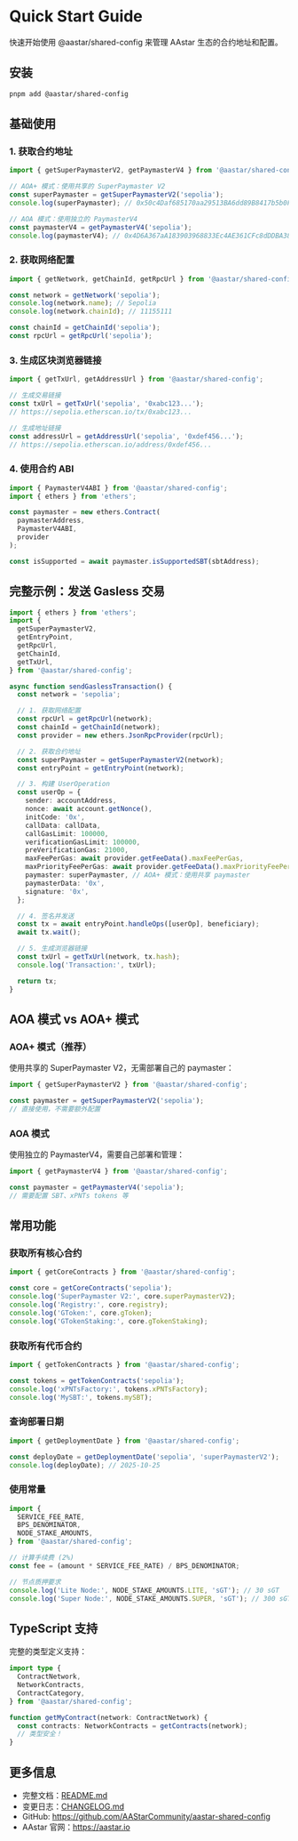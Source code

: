# Quick Start Guide

快速开始使用 @aastar/shared-config 来管理 AAstar 生态的合约地址和配置。

## 安装

```bash
pnpm add @aastar/shared-config
```

## 基础使用

### 1. 获取合约地址

```typescript
import { getSuperPaymasterV2, getPaymasterV4 } from '@aastar/shared-config';

// AOA+ 模式：使用共享的 SuperPaymaster V2
const superPaymaster = getSuperPaymasterV2('sepolia');
console.log(superPaymaster); // 0x50c4Daf685170aa29513BA6dd89B8417b5b0FE4a

// AOA 模式：使用独立的 PaymasterV4
const paymasterV4 = getPaymasterV4('sepolia');
console.log(paymasterV4); // 0x4D6A367aA183903968833Ec4AE361CFc8dDDBA38
```

### 2. 获取网络配置

```typescript
import { getNetwork, getChainId, getRpcUrl } from '@aastar/shared-config';

const network = getNetwork('sepolia');
console.log(network.name); // Sepolia
console.log(network.chainId); // 11155111

const chainId = getChainId('sepolia');
const rpcUrl = getRpcUrl('sepolia');
```

### 3. 生成区块浏览器链接

```typescript
import { getTxUrl, getAddressUrl } from '@aastar/shared-config';

// 生成交易链接
const txUrl = getTxUrl('sepolia', '0xabc123...');
// https://sepolia.etherscan.io/tx/0xabc123...

// 生成地址链接
const addressUrl = getAddressUrl('sepolia', '0xdef456...');
// https://sepolia.etherscan.io/address/0xdef456...
```

### 4. 使用合约 ABI

```typescript
import { PaymasterV4ABI } from '@aastar/shared-config';
import { ethers } from 'ethers';

const paymaster = new ethers.Contract(
  paymasterAddress,
  PaymasterV4ABI,
  provider
);

const isSupported = await paymaster.isSupportedSBT(sbtAddress);
```

## 完整示例：发送 Gasless 交易

```typescript
import { ethers } from 'ethers';
import {
  getSuperPaymasterV2,
  getEntryPoint,
  getRpcUrl,
  getChainId,
  getTxUrl,
} from '@aastar/shared-config';

async function sendGaslessTransaction() {
  const network = 'sepolia';

  // 1. 获取网络配置
  const rpcUrl = getRpcUrl(network);
  const chainId = getChainId(network);
  const provider = new ethers.JsonRpcProvider(rpcUrl);

  // 2. 获取合约地址
  const superPaymaster = getSuperPaymasterV2(network);
  const entryPoint = getEntryPoint(network);

  // 3. 构建 UserOperation
  const userOp = {
    sender: accountAddress,
    nonce: await account.getNonce(),
    initCode: '0x',
    callData: callData,
    callGasLimit: 100000,
    verificationGasLimit: 100000,
    preVerificationGas: 21000,
    maxFeePerGas: await provider.getFeeData().maxFeePerGas,
    maxPriorityFeePerGas: await provider.getFeeData().maxPriorityFeePerGas,
    paymaster: superPaymaster, // AOA+ 模式：使用共享 paymaster
    paymasterData: '0x',
    signature: '0x',
  };

  // 4. 签名并发送
  const tx = await entryPoint.handleOps([userOp], beneficiary);
  await tx.wait();

  // 5. 生成浏览器链接
  const txUrl = getTxUrl(network, tx.hash);
  console.log('Transaction:', txUrl);

  return tx;
}
```

## AOA 模式 vs AOA+ 模式

### AOA+ 模式（推荐）
使用共享的 SuperPaymaster V2，无需部署自己的 paymaster：

```typescript
import { getSuperPaymasterV2 } from '@aastar/shared-config';

const paymaster = getSuperPaymasterV2('sepolia');
// 直接使用，不需要额外配置
```

### AOA 模式
使用独立的 PaymasterV4，需要自己部署和管理：

```typescript
import { getPaymasterV4 } from '@aastar/shared-config';

const paymaster = getPaymasterV4('sepolia');
// 需要配置 SBT、xPNTs tokens 等
```

## 常用功能

### 获取所有核心合约

```typescript
import { getCoreContracts } from '@aastar/shared-config';

const core = getCoreContracts('sepolia');
console.log('SuperPaymaster V2:', core.superPaymasterV2);
console.log('Registry:', core.registry);
console.log('GToken:', core.gToken);
console.log('GTokenStaking:', core.gTokenStaking);
```

### 获取所有代币合约

```typescript
import { getTokenContracts } from '@aastar/shared-config';

const tokens = getTokenContracts('sepolia');
console.log('xPNTsFactory:', tokens.xPNTsFactory);
console.log('MySBT:', tokens.mySBT);
```

### 查询部署日期

```typescript
import { getDeploymentDate } from '@aastar/shared-config';

const deployDate = getDeploymentDate('sepolia', 'superPaymasterV2');
console.log(deployDate); // 2025-10-25
```

### 使用常量

```typescript
import {
  SERVICE_FEE_RATE,
  BPS_DENOMINATOR,
  NODE_STAKE_AMOUNTS,
} from '@aastar/shared-config';

// 计算手续费 (2%)
const fee = (amount * SERVICE_FEE_RATE) / BPS_DENOMINATOR;

// 节点质押要求
console.log('Lite Node:', NODE_STAKE_AMOUNTS.LITE, 'sGT'); // 30 sGT
console.log('Super Node:', NODE_STAKE_AMOUNTS.SUPER, 'sGT'); // 300 sGT
```

## TypeScript 支持

完整的类型定义支持：

```typescript
import type {
  ContractNetwork,
  NetworkContracts,
  ContractCategory,
} from '@aastar/shared-config';

function getMyContract(network: ContractNetwork) {
  const contracts: NetworkContracts = getContracts(network);
  // 类型安全！
}
```

## 更多信息

- 完整文档：[README.md](./README.md)
- 变更日志：[CHANGELOG.md](./CHANGELOG.md)
- GitHub: https://github.com/AAStarCommunity/aastar-shared-config
- AAstar 官网：https://aastar.io
